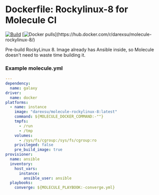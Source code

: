 # Dockerfile: Rockylinux-8 for Molecule CI 

[![Build](https://github.com/darexsu/docker-rockylinux-8/actions/workflows/build.yml/badge.svg)](https://github.com/darexsu/docker-rockylinux-8/actions/workflows/build.yml)
[![Docker pulls](https://img.shields.io/docker/pulls/darexsu/molecule-rockylinux-8.svg?)](https://hub.docker.com/r/darexsu/molecule-rockylinux-8/)

Pre-build RockyLinux 8. Image already has Ansible inside, so Molecule doesn't need to waste time building it.

### Example molecule.yml
```yaml
---
dependency:
  name: galaxy
driver:
  name: docker
platforms:
  - name: instance
    image: "darexsu/molecule-rockylinux-8:latest"
    command: ${MOLECULE_DOCKER_COMMAND:-""}
    tmpfs:
      - /run
      - /tmp
    volumes:
      - /sys/fs/cgroup:/sys/fs/cgroup:ro
    privileged: false
    pre_build_image: true
provisioner:
  name: ansible
  inventory:
    host_vars:
      instance:
        ansible_user: ansible
  playbooks:
    converge: ${MOLECULE_PLAYBOOK:-converge.yml}
```
